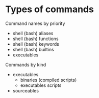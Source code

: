 # Types of commands

Command names by priority
- shell (bash) aliases
- shell (bash) functions
- shell (bash) keywords
- shell (bash) builtins
- executables


Commands by kind
- executables
  - binaries (compiled scripts)
  - executables scripts
- sourceables
